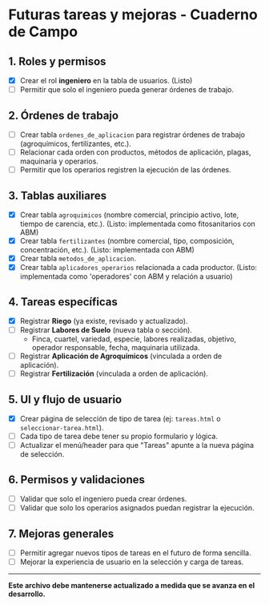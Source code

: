 # Futuras tareas y mejoras - Cuaderno de Campo

## 1. Roles y permisos
- [x] Crear el rol **ingeniero** en la tabla de usuarios. (Listo)
- [ ] Permitir que solo el ingeniero pueda generar órdenes de trabajo.

## 2. Órdenes de trabajo
- [ ] Crear tabla `ordenes_de_aplicacion` para registrar órdenes de trabajo (agroquímicos, fertilizantes, etc.).
- [ ] Relacionar cada orden con productos, métodos de aplicación, plagas, maquinaria y operarios.
- [ ] Permitir que los operarios registren la ejecución de las órdenes.

## 3. Tablas auxiliares
- [x] Crear tabla `agroquimicos` (nombre comercial, principio activo, lote, tiempo de carencia, etc.). (Listo: implementada como fitosanitarios con ABM)
- [x] Crear tabla `fertilizantes` (nombre comercial, tipo, composición, concentración, etc.). (Listo: implementada con ABM)
- [x] Crear tabla `metodos_de_aplicacion`.
- [x] Crear tabla `aplicadores_operarios` relacionada a cada productor. (Listo: implementada como 'operadores' con ABM y relación a usuario)

## 4. Tareas específicas
- [x] Registrar **Riego** (ya existe, revisado y actualizado).
- [ ] Registrar **Labores de Suelo** (nueva tabla o sección).
    - Finca, cuartel, variedad, especie, labores realizadas, objetivo, operador responsable, fecha, maquinaria utilizada.
- [ ] Registrar **Aplicación de Agroquímicos** (vinculada a orden de aplicación).
- [ ] Registrar **Fertilización** (vinculada a orden de aplicación).

## 5. UI y flujo de usuario
- [x] Crear página de selección de tipo de tarea (ej: `tareas.html` o `seleccionar-tarea.html`).
- [ ] Cada tipo de tarea debe tener su propio formulario y lógica.
- [ ] Actualizar el menú/header para que "Tareas" apunte a la nueva página de selección.

## 6. Permisos y validaciones
- [ ] Validar que solo el ingeniero pueda crear órdenes.
- [ ] Validar que solo los operarios asignados puedan registrar la ejecución.

## 7. Mejoras generales
- [ ] Permitir agregar nuevos tipos de tareas en el futuro de forma sencilla.
- [ ] Mejorar la experiencia de usuario en la selección y carga de tareas.

---

**Este archivo debe mantenerse actualizado a medida que se avanza en el desarrollo.**